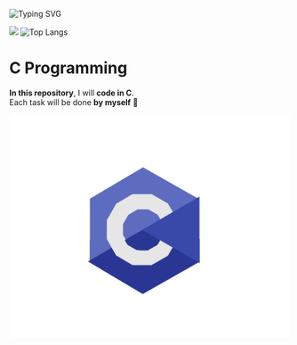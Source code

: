 ![Typing SVG](https://readme-typing-svg.herokuapp.com?font=Fira+Code&size=24&pause=1000&color=00BFFF&center=true&vCenter=true&width=435&lines=I+am+learning+C+ptogramming)

![](https://github-readme-stats.vercel.app/api?username=RAHYM203&show_icons=true&theme=tokyonight)
![Top Langs](https://github-readme-stats.vercel.app/api/top-langs/?username=RAHYM203&layout=compact&theme=tokyonight)

# C Programming

**In this repository**, I will **code in C**.  
Each task will be done **by myself** 💪

![C Programming](cprogram.gif)
